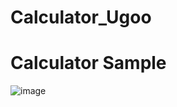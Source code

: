 # Calculator_Ugoo
# Calculator Sample
![image](https://user-images.githubusercontent.com/31643510/177113280-28b88f76-a086-47e4-b6e6-5ac2c183478c.png)


